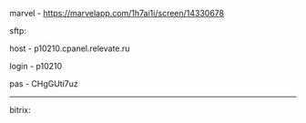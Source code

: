 marvel - https://marvelapp.com/1h7ai1i/screen/14330678

sftp:

host - p10210.cpanel.relevate.ru

login - p10210

pas - CHgGUti7uz

-----------------------------------------------------------

bitrix: